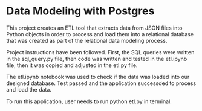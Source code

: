 # Data Modeling with Postgres

This project creates an ETL tool that extracts data from JSON files into Python objects in order to process and load them into a relational database that was created as part of the relational data modeling process.

Project instructions have been followed. First, the SQL queries were written in the sql_query.py file, then code was written and tested in the etl.ipynb file, then it was copied and adjusted in the etl.py file.

The etl.ipynb notebook was used to check if the data was loaded into our designed database. Test passed and the application successded to process and load the data.

To run this application, user needs to run python etl.py in terminal.

